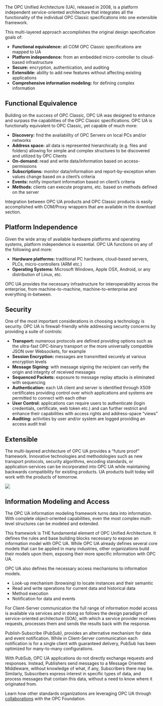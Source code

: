 The OPC Unified Architecture (UA), released in 2008, is a platform independent service-oriented architecture that integrates all the functionality of the individual OPC Classic specifications into one extensible framework.

This multi-layered approach accomplishes the original design specification goals of:

-   **Functional equivalence:** all COM OPC Classic specifications are mapped to UA
-   **Platform independence:** from an embedded micro-controller to cloud-based infrastructure
-   **Secure:** encryption, authentication, and auditing
-   **Extensible:** ability to add new features without affecting existing applications
-   **Comprehensive information modeling:** for defining complex information

## Functional Equivalence

Building on the success of OPC Classic, OPC UA was designed to enhance and surpass the capabilities of the OPC Classic specifications. OPC UA is functionally equivalent to OPC Classic, yet capable of much more:

-   **Discovery:** find the availability of OPC Servers on local PCs and/or networks
-   **Address space:** all data is represented hierarchically (e.g. files and folders) allowing for simple and complex structures to be discovered and utilized by OPC Clients
-   **On-demand:** read and write data/information based on access-permissions
-   **Subscriptions:** monitor data/information and report-by-exception when values change based on a client’s criteria
-   **Events:** notify important information based on client’s criteria
-   **Methods:** clients can execute programs, etc. based on methods defined on the server

Integration between OPC UA products and OPC Classic products is easily accomplished with COM/Proxy wrappers that are available in the download section.

## Platform Independence

Given the wide array of available hardware platforms and operating systems, platform independence is essential. OPC UA functions on any of the following and more:

-   **Hardware platforms:** traditional PC hardware, cloud-based servers, PLCs, micro-controllers (ARM etc.)
-   **Operating Systems:** Microsoft Windows, Apple OSX, Android, or any distribution of Linux, etc.

OPC UA provides the necessary infrastructure for interoperability across the enterprise, from machine-to-machine, machine-to-enterprise and everything in-between.

## Security

One of the most important considerations in choosing a technology is security. OPC UA is firewall-friendly while addressing security concerns by providing a suite of controls:

-   **Transport:** numerous protocols are defined providing options such as the ultra-fast OPC-binary transport or the more universally compatible JSON over Websockets, for example
-   **Session Encryption:** messages are transmitted securely at various encryption levels
-   **Message Signing:** with message signing the recipient can verify the origin and integrity of received messages
-   **Sequenced Packets:** exposure to message replay attacks is eliminated with sequencing
-   **Authentication:** each UA client and server is identified through X509 certificates providing control over which applications and systems are permitted to connect with each other
-   **User Control:** applications can require users to authenticate (login credentials, certificate, web token etc.) and can further restrict and enhance their capabilities with access rights and address-space “views”
-   **Auditing:** activities by user and/or system are logged providing an access audit trail

## Extensible

The multi-layered architecture of OPC UA provides a “future proof” framework. Innovative technologies and methodologies such as new transport protocols, security algorithms, encoding standards, or application-services can be incorporated into OPC UA while maintaining backwards compatibility for existing products. UA products built today will work with the products of tomorrow.

[![](https://opcfoundation.org/wp-content/uploads/2019/09/UA-Architecture.png)](https://opcfoundation.org/wp-content/uploads/2019/09/UA-Architecture.png)

## Information Modeling and Access

The OPC UA information modeling framework turns data into information. With complete object-oriented capabilities, even the most complex multi-level structures can be modeled and extended.

This framework is THE fundamental element of OPC Unified Architecture. It defines the rules and base building blocks necessary to expose an information model with OPC UA. While OPC UA already defines several core models that can be applied in many industries, other organizations build their models upon them, exposing their more specific information with OPC UA.

OPC UA also defines the necessary access mechanisms to information models.

-   Look-up mechanism (browsing) to locate instances and their semantic
-   Read and write operations for current data and historical data
-   Method execution
-   Notification for data and events

For Client-Server communication the full range of information model access is available via services and in doing so follows the design paradigm of service-oriented architecture (SOA), with which a service provider receives requests, processes them and sends the results back with the response.

Publish-Subscribe (PubSub), provides an alternative mechanism for data and event notification. While in Client-Server communication each notification is for a single client with guaranteed delivery, PubSub has been optimized for many-to-many configurations.

With PubSub, OPC UA applications do not directly exchange requests and responses. Instead, Publishers send messages to a Message Oriented Middleware, without knowledge of what, if any, Subscribers there may be. Similarly, Subscribers express interest in specific types of data, and process messages that contain this data, without a need to know where it originated from.

Learn how other standards organizations are leveraging OPC UA through [collaborations](https://opcfoundation.org/markets-collaboration/ "OPC Collaborations") with the OPC Foundation.